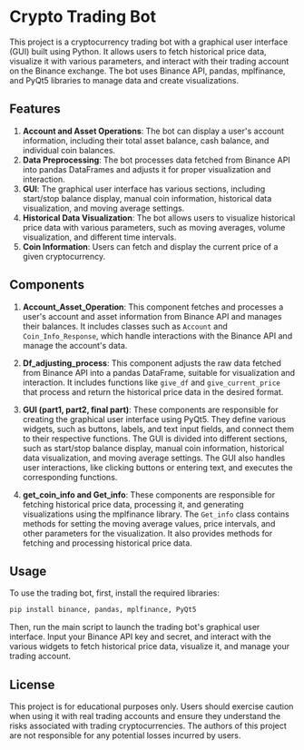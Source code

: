 # Crypto Trading Bot

This project is a cryptocurrency trading bot with a graphical user interface (GUI) built using Python. It allows users to fetch historical price data, visualize it with various parameters, and interact with their trading account on the Binance exchange. The bot uses Binance API, pandas, mplfinance, and PyQt5 libraries to manage data and create visualizations.

 
## Features

1. **Account and Asset Operations**: The bot can display a user's account information, including their total asset balance, cash balance, and individual coin balances.
2. **Data Preprocessing**: The bot processes data fetched from Binance API into pandas DataFrames and adjusts it for proper visualization and interaction.
3. **GUI**: The graphical user interface has various sections, including start/stop balance display, manual coin information, historical data visualization, and moving average settings.
4. **Historical Data Visualization**: The bot allows users to visualize historical price data with various parameters, such as moving averages, volume visualization, and different time intervals.
5. **Coin Information**: Users can fetch and display the current price of a given cryptocurrency.

## Components

1. **Account_Asset_Operation**: This component fetches and processes a user's account and asset information from Binance API and manages their balances. It includes classes such as `Account` and `Coin_Info_Response`, which handle interactions with the Binance API and manage the account's data.

2. **Df_adjusting_process**: This component adjusts the raw data fetched from Binance API into a pandas DataFrame, suitable for visualization and interaction. It includes functions like `give_df` and `give_current_price` that process and return the historical price data in the desired format.

3. **GUI (part1, part2, final part)**: These components are responsible for creating the graphical user interface using PyQt5. They define various widgets, such as buttons, labels, and text input fields, and connect them to their respective functions. The GUI is divided into different sections, such as start/stop balance display, manual coin information, historical data visualization, and moving average settings. The GUI also handles user interactions, like clicking buttons or entering text, and executes the corresponding functions.

4. **get_coin_info and Get_info**: These components are responsible for fetching historical price data, processing it, and generating visualizations using the mplfinance library. The `Get_info` class contains methods for setting the moving average values, price intervals, and other parameters for the visualization. It also provides methods for fetching and processing historical price data.

## Usage

To use the trading bot, first, install the required libraries:

```bash
pip install binance, pandas, mplfinance, PyQt5
```
Then, run the main script to launch the trading bot's graphical user interface. Input your Binance API key and secret, and interact with the various widgets to fetch historical price data, visualize it, and manage your trading account.

## License
This project is for educational purposes only. Users should exercise caution when using it with real trading accounts and ensure they understand the risks associated with trading cryptocurrencies. The authors of this project are not responsible for any potential losses incurred by users.
